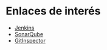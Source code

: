 # Enlaces de interés   

* [Jenkins](http://157.253.238.75:8080/jenkins-isis2603/)
* [SonarQube](http://157.253.238.75:8080/sonar-isis2603/)
* [GitInspector](https://uniandes-isis2603.github.io/202210_S3_E3_DogSpa_Front/reports)
